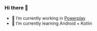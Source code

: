 ### Hi there 👋
- 🔭 I’m currently working in [Powerplay](https://www.getpowerplay.in/)
- 🌱 I’m currently learning Android + Kotlin
